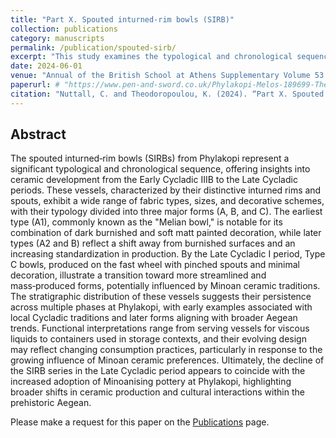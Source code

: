 ```yaml
---
title: "Part X. Spouted inturned‐rim bowls (SIRB)"
collection: publications
category: manuscripts
permalink: /publication/spouted-sirb/
excerpt: "This study examines the typological and chronological sequence of spouted inturned‑rim bowls (SIRBs) from Phylakopi, providing insights into Cycladic ceramic development."
date: 2024-06-01
venue: "Annual of the British School at Athens Supplementary Volume 53."
paperurl: # "https://www.pen-and-sword.co.uk/Phylakopi-Melos-189699-The-Finds-in-the-National-Archaeological-Museum-Athens-Hardback/p/50844"
citation: "Nuttall, C. and Theodoropoulou, K. (2024). “Part X. Spouted inturned‑rim bowls (SIRB)”, in R.L.N. Barber, Phylakopi, Melos, 1896‑99: The Finds in the National Archaeological Museum, Athens (BSA Supplementary Volume 53; London, 324–328)."
---
```


## Abstract

The spouted inturned‑rim bowls (SIRBs) from Phylakopi represent a significant typological and chronological sequence, offering insights into ceramic development from the Early Cycladic IIIB to the Late Cycladic periods. These vessels, characterized by their distinctive inturned rims and spouts, exhibit a wide range of fabric types, sizes, and decorative schemes, with their typology divided into three major forms (A, B, and C). The earliest type (A1), commonly known as the "Melian bowl," is notable for its combination of dark burnished and soft matt painted decoration, while later types (A2 and B) reflect a shift away from burnished surfaces and an increasing standardization in production. By the Late Cycladic I period, Type C bowls, produced on the fast wheel with pinched spouts and minimal decoration, illustrate a transition toward more streamlined and mass‑produced forms, potentially influenced by Minoan ceramic traditions. The stratigraphic distribution of these vessels suggests their persistence across multiple phases at Phylakopi, with early examples associated with local Cycladic traditions and later forms aligning with broader Aegean trends. Functional interpretations range from serving vessels for viscous liquids to containers used in storage contexts, and their evolving design may reflect changing consumption practices, particularly in response to the growing influence of Minoan ceramic preferences. Ultimately, the decline of the SIRB series in the Late Cycladic period appears to coincide with the increased adoption of Minoanising pottery at Phylakopi, highlighting broader shifts in ceramic production and cultural interactions within the prehistoric Aegean.

Please make a request for this paper on the [Publications](https://christophernuttall.github.io/publications/) page.
